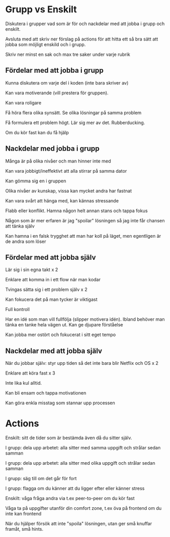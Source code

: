 # Grupp vs Enskilt

Diskutera i grupper vad som är för och nackdelar med att jobba i grupp och enskilt. 

Avsluta med att skriv ner förslag på actions för att hitta ett så bra sätt att jobba som möjligt enskild och i grupp.

Skriv ner minst en sak och max tre saker under varje rubrik

## Fördelar med att jobba i grupp

Kunna diskutera om varje del i koden (inte bara skriver av)

Kan vara motiverande (vill prestera för gruppen). 

Kan vara roligare

Få höra flera olika synsätt. Se olika lösningar på samma problem

Få formulera ett problem högt. Lär sig mer av det. Rubberducking.

Om du kör fast kan du få hjälp

## Nackdelar med jobba i grupp

Många är på olika nivåer och man hinner inte med

Kan vara jobbigt/ineffektivt att alla stirrar på samma dator

Kan gömma sig en i gruppen

Olika nivåer av kunskap, vissa kan mycket andra har fastnat

Kan vara svårt att hänga med, kan kännas stressande

Flabb eller konflikt. Hamna någon helt annan stans och tappa fokus

Någon som är mer erfaren är jag "spoilar" lösningen så jag inte får chansen att tänka själv

Kan hamna i en falsk trygghet att man har koll på läget, men egentligen är de andra som löser

## Fördelar med att jobba själv

Lär sig i sin egna takt x 2

Enklare att komma in i ett flow när man kodar

Tvingas sätta sig i ett problem själv x 2

Kan fokucera det på man tycker är viktigast

Full kontroll

Har en idé som man vill fullfölja (slipper motivera idén). Ibland behöver man tänka en tanke hela vägen ut. Kan ge djupare förståelse

Kan jobba mer ostört och fokucerat i sitt eget tempo

## Nackdelar med att jobba själv

När du jobbar själv: styr upp tiden så det inte bara blir Netflix och OS x 2

Enklare att köra fast x 3

Inte lika kul alltid.

Kan bli ensam och tappa motivationen

Kan göra enkla misstag som stannar upp processen

# Actions

Enskilt: sitt de tider som är bestämda även då du sitter själv.

I grupp: dela upp arbetet: alla sitter med samma uppgift och strålar sedan samman

I grupp: dela upp arbetet: alla sitter med olika uppgift och strålar sedan samman

I grupp: säg till om det går för fort

I grupp: flagga om du känner att du ligger efter eller känner stress

Enskilt: våga fråga andra via t.ex peer-to-peer om du kör fast

Våga ta på uppgifter utanför din comfort zone, t.ex öva på frontend om du inte kan frontend

När du hjälper försök att inte "spoila" lösningen, utan ger små knuffar framåt, små hints.
